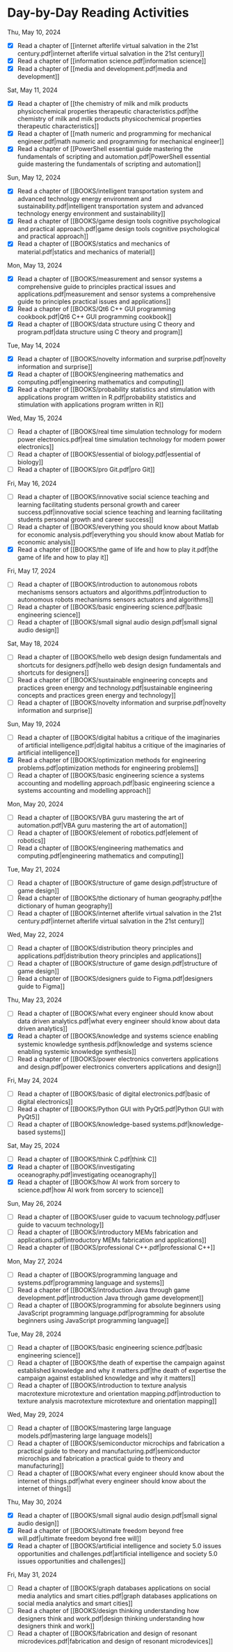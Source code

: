# Day-by-Day Reading Activities

Thu, May 10, 2024

- [x] Read a chapter of [[internet afterlife virtual salvation in the 21st century.pdf|internet afterlife virtual salvation in the 21st century]]
- [x] Read a chapter of [[information science.pdf|information science]]
- [x] Read a chapter of [[media and development.pdf|media and development]]

Sat, May 11, 2024

- [x] Read a chapter of [[the chemistry of milk and milk products physicochemical properties therapeutic characteristics.pdf|the chemistry of milk and milk products physicochemical properties therapeutic characteristics]]
- [x] Read a chapter of [[math numeric and programming for mechanical engineer.pdf|math numeric and programming for mechanical engineer]]
- [x] Read a chapter of [[PowerShell essential guide mastering the fundamentals of scripting and automation.pdf|PowerShell essential guide mastering the fundamentals of scripting and automation]]

Sun, May 12, 2024

- [x] Read a chapter of [[BOOKS/intelligent transportation system and advanced technology energy environment and sustainability.pdf|intelligent transportation system and advanced technology energy environment and sustainability]]
- [x] Read a chapter of [[BOOKS/game design tools cognitive psychological and practical approach.pdf|game design tools cognitive psychological and practical approach]]
- [x] Read a chapter of [[BOOKS/statics and mechanics of material.pdf|statics and mechanics of material]]

Mon, May 13, 2024

- [x] Read a chapter of [[BOOKS/measurement and sensor systems a comprehensive guide to principles practical issues and applications.pdf|measurement and sensor systems a comprehensive guide to principles practical issues and applications]]
- [x] Read a chapter of [[BOOKS/Qt6 C++ GUI programming cookbook.pdf|Qt6 C++ GUI programming cookbook]]
- [x] Read a chapter of [[BOOKS/data structure using C theory and program.pdf|data structure using C theory and program]]

Tue, May 14, 2024

- [x] Read a chapter of [[BOOKS/novelty information and surprise.pdf|novelty information and surprise]]
- [x] Read a chapter of [[BOOKS/engineering mathematics and computing.pdf|engineering mathematics and computing]]
- [x] Read a chapter of [[BOOKS/probability statistics and stimulation with applications program written in R.pdf|probability statistics and stimulation with applications program written in R]]

Wed, May 15, 2024

- [ ] Read a chapter of [[BOOKS/real time simulation technology for modern power electronics.pdf|real time simulation technology for modern power electronics]]
- [ ] Read a chapter of [[BOOKS/essential of biology.pdf|essential of biology]]
- [ ] Read a chapter of [[BOOKS/pro Git.pdf|pro Git]]

Fri, May 16, 2024

- [ ] Read a chapter of [[BOOKS/innovative social science teaching and learning facilitating students personal growth and career success.pdf|innovative social science teaching and learning facilitating students personal growth and career success]]
- [ ] Read a chapter of [[BOOKS/everything you should know about Matlab for economic analysis.pdf|everything you should know about Matlab for economic analysis]]
- [x] Read a chapter of [[BOOKS/the game of life and how to play it.pdf|the game of life and how to play it]]

Fri, May 17, 2024

- [ ] Read a chapter of [[BOOKS/introduction to autonomous robots mechanisms sensors actuators and algorithms.pdf|introduction to autonomous robots mechanisms sensors actuators and algorithms]]
- [ ] Read a chapter of [[BOOKS/basic engineering science.pdf|basic engineering science]]
- [ ] Read a chapter of [[BOOKS/small signal audio design.pdf|small signal audio design]]

Sat, May 18, 2024

- [ ] Read a chapter of [[BOOKS/hello web design design fundamentals and shortcuts for designers.pdf|hello web design design fundamentals and shortcuts for designers]]
- [ ] Read a chapter of [[BOOKS/sustainable engineering concepts and practices green energy and technology.pdf|sustainable engineering concepts and practices green energy and technology]]
- [ ] Read a chapter of [[BOOKS/novelty information and surprise.pdf|novelty information and surprise]]

Sun, May 19, 2024

- [ ] Read a chapter of [[BOOKS/digital habitus a critique of the imaginaries of artificial intelligence.pdf|digital habitus a critique of the imaginaries of artificial intelligence]]
- [x] Read a chapter of [[BOOKS/optimization methods for engineering problems.pdf|optimization methods for engineering problems]]
- [ ] Read a chapter of [[BOOKS/basic engineering science a systems accounting and modelling approach.pdf|basic engineering science a systems accounting and modelling approach]]

Mon, May 20, 2024

- [ ] Read a chapter of [[BOOKS/VBA guru mastering the art of automation.pdf|VBA guru mastering the art of automation]]
- [ ] Read a chapter of [[BOOKS/element of robotics.pdf|element of robotics]]
- [ ] Read a chapter of [[BOOKS/engineering mathematics and computing.pdf|engineering mathematics and computing]]

Tue, May 21, 2024

- [ ] Read a chapter of [[BOOKS/structure of game design.pdf|structure of game design]]
- [ ] Read a chapter of [[BOOKS/the dictionary of human geography.pdf|the dictionary of human geography]]
- [ ] Read a chapter of [[BOOKS/internet afterlife virtual salvation in the 21st century.pdf|internet afterlife virtual salvation in the 21st century]]

Wed, May 22, 2024

- [ ] Read a chapter of [[BOOKS/distribution theory principles and applications.pdf|distribution theory principles and applications]]
- [ ] Read a chapter of [[BOOKS/structure of game design.pdf|structure of game design]]
- [ ] Read a chapter of [[BOOKS/designers guide to Figma.pdf|designers guide to Figma]]

Thu, May 23, 2024

- [ ] Read a chapter of [[BOOKS/what every engineer should know about data driven analytics.pdf|what every engineer should know about data driven analytics]]
- [x] Read a chapter of [[BOOKS/knowledge and systems science enabling systemic knowledge synthesis.pdf|knowledge and systems science enabling systemic knowledge synthesis]]
- [ ] Read a chapter of [[BOOKS/power electronics converters applications and design.pdf|power electronics converters applications and design]]

Fri, May 24, 2024

- [ ] Read a chapter of [[BOOKS/basic of digital electronics.pdf|basic of digital electronics]]
- [ ] Read a chapter of [[BOOKS/Python GUI with PyQt5.pdf|Python GUI with PyQt5]]
- [ ] Read a chapter of [[BOOKS/knowledge-based systems.pdf|knowledge-based systems]]

Sat, May 25, 2024

- [ ] Read a chapter of [[BOOKS/think C.pdf|think C]]
- [x] Read a chapter of [[BOOKS/investigating oceanography.pdf|investigating oceanography]]
- [x] Read a chapter of [[BOOKS/how AI work from sorcery to science.pdf|how AI work from sorcery to science]]

Sun, May 26, 2024

- [ ] Read a chapter of [[BOOKS/user guide to vacuum technology.pdf|user guide to vacuum technology]]
- [ ] Read a chapter of [[BOOKS/introductory MEMs fabrication and applications.pdf|introductory MEMs fabrication and applications]]
- [ ] Read a chapter of [[BOOKS/professional C++.pdf|professional C++]]

Mon, May 27, 2024

- [ ] Read a chapter of [[BOOKS/programming language and systems.pdf|programming language and systems]]
- [ ] Read a chapter of [[BOOKS/introduction Java through game development.pdf|introduction Java through game development]]
- [ ] Read a chapter of [[BOOKS/programming for absolute beginners using JavaScript programming language.pdf|programming for absolute beginners using JavaScript programming language]]

Tue, May 28, 2024

- [ ] Read a chapter of [[BOOKS/basic engineering science.pdf|basic engineering science]]
- [ ] Read a chapter of [[BOOKS/the death of expertise the campaign against established knowledge and why it matters.pdf|the death of expertise the campaign against established knowledge and why it matters]]
- [ ] Read a chapter of [[BOOKS/introduction to texture analysis macrotexture microtexture and orientation mapping.pdf|introduction to texture analysis macrotexture microtexture and orientation mapping]]

Wed, May 29, 2024

- [ ] Read a chapter of [[BOOKS/mastering large language models.pdf|mastering large language models]]
- [ ] Read a chapter of [[BOOKS/semiconductor microchips and fabrication a practical guide to theory and manufacturing.pdf|semiconductor microchips and fabrication a practical guide to theory and manufacturing]]
- [ ] Read a chapter of [[BOOKS/what every engineer should know about the internet of things.pdf|what every engineer should know about the internet of things]]

Thu, May 30, 2024

- [x] Read a chapter of [[BOOKS/small signal audio design.pdf|small signal audio design]]
- [x] Read a chapter of [[BOOKS/ultimate freedom beyond free will.pdf|ultimate freedom beyond free will]]
- [x] Read a chapter of [[BOOKS/artificial intelligence and society 5.0 issues opportunities and challenges.pdf|artificial intelligence and society 5.0 issues opportunities and challenges]]

Fri, May 31, 2024

- [ ] Read a chapter of [[BOOKS/graph databases applications on social media analytics and smart cities.pdf|graph databases applications on social media analytics and smart cities]]
- [ ] Read a chapter of [[BOOKS/design thinking understanding how designers think and work.pdf|design thinking understanding how designers think and work]]
- [ ] Read a chapter of [[BOOKS/fabrication and design of resonant microdevices.pdf|fabrication and design of resonant microdevices]]
